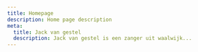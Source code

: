 ```yaml
---
title: Homepage
description: Home page description
meta:
  title: Jack van gestel
  description: Jack van gestel is een zanger uit waalwijk...
---
```

